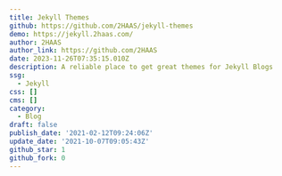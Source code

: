 ```yaml
---
title: Jekyll Themes
github: https://github.com/2HAAS/jekyll-themes
demo: https://jekyll.2haas.com/
author: 2HAAS
author_link: https://github.com/2HAAS
date: 2023-11-26T07:35:15.010Z
description: A reliable place to get great themes for Jekyll Blogs
ssg:
  - Jekyll
css: []
cms: []
category:
  - Blog
draft: false
publish_date: '2021-02-12T09:24:06Z'
update_date: '2021-10-07T09:05:43Z'
github_star: 1
github_fork: 0
---
```

